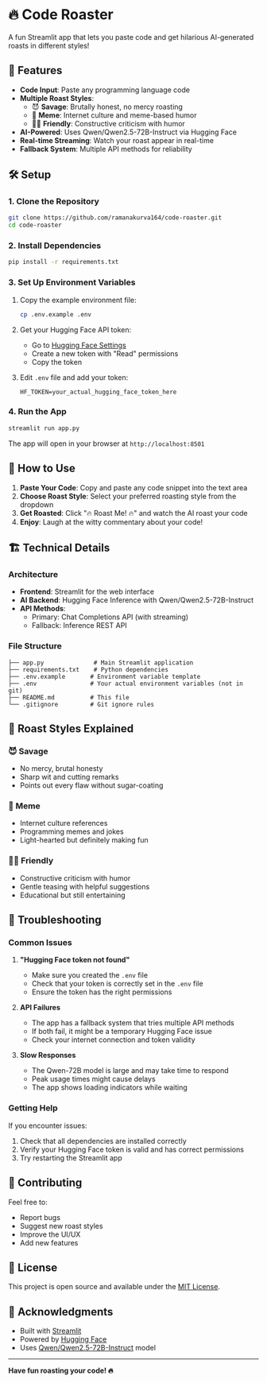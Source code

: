 # 🔥 Code Roaster

A fun Streamlit app that lets you paste code and get hilarious AI-generated roasts in different styles!

## 🚀 Features

- **Code Input**: Paste any programming language code
- **Multiple Roast Styles**:
  - 😈 **Savage**: Brutally honest, no mercy roasting
  - 🤡 **Meme**: Internet culture and meme-based humor
  - 🧑‍🏫 **Friendly**: Constructive criticism with humor
- **AI-Powered**: Uses Qwen/Qwen2.5-72B-Instruct via Hugging Face
- **Real-time Streaming**: Watch your roast appear in real-time
- **Fallback System**: Multiple API methods for reliability

## 🛠️ Setup

### 1. Clone the Repository

```bash
git clone https://github.com/ramanakurva164/code-roaster.git
cd code-roaster
```

### 2. Install Dependencies

```bash
pip install -r requirements.txt
```

### 3. Set Up Environment Variables

1. Copy the example environment file:
   ```bash
   cp .env.example .env
   ```

2. Get your Hugging Face API token:
   - Go to [Hugging Face Settings](https://huggingface.co/settings/tokens)
   - Create a new token with "Read" permissions
   - Copy the token

3. Edit `.env` file and add your token:
   ```
   HF_TOKEN=your_actual_hugging_face_token_here
   ```

### 4. Run the App

```bash
streamlit run app.py
```

The app will open in your browser at `http://localhost:8501`

## 🎯 How to Use

1. **Paste Your Code**: Copy and paste any code snippet into the text area
2. **Choose Roast Style**: Select your preferred roasting style from the dropdown
3. **Get Roasted**: Click "🔥 Roast Me! 🔥" and watch the AI roast your code
4. **Enjoy**: Laugh at the witty commentary about your code!

## 🏗️ Technical Details

### Architecture
- **Frontend**: Streamlit for the web interface
- **AI Backend**: Hugging Face Inference with Qwen/Qwen2.5-72B-Instruct
- **API Methods**: 
  - Primary: Chat Completions API (with streaming)
  - Fallback: Inference REST API

### File Structure
```
├── app.py              # Main Streamlit application
├── requirements.txt    # Python dependencies
├── .env.example       # Environment variable template
├── .env               # Your actual environment variables (not in git)
├── README.md          # This file
└── .gitignore         # Git ignore rules
```

## 🎨 Roast Styles Explained

### 😈 Savage
- No mercy, brutal honesty
- Sharp wit and cutting remarks
- Points out every flaw without sugar-coating

### 🤡 Meme
- Internet culture references
- Programming memes and jokes
- Light-hearted but definitely making fun

### 🧑‍🏫 Friendly
- Constructive criticism with humor
- Gentle teasing with helpful suggestions
- Educational but still entertaining

## 🚨 Troubleshooting

### Common Issues

1. **"Hugging Face token not found"**
   - Make sure you created the `.env` file
   - Check that your token is correctly set in the `.env` file
   - Ensure the token has the right permissions

2. **API Failures**
   - The app has a fallback system that tries multiple API methods
   - If both fail, it might be a temporary Hugging Face issue
   - Check your internet connection and token validity

3. **Slow Responses**
   - The Qwen-72B model is large and may take time to respond
   - Peak usage times might cause delays
   - The app shows loading indicators while waiting

### Getting Help

If you encounter issues:
1. Check that all dependencies are installed correctly
2. Verify your Hugging Face token is valid and has correct permissions
3. Try restarting the Streamlit app

## 🤝 Contributing

Feel free to:
- Report bugs
- Suggest new roast styles
- Improve the UI/UX
- Add new features

## 📄 License

This project is open source and available under the [MIT License](LICENSE).

## 🙏 Acknowledgments

- Built with [Streamlit](https://streamlit.io/)
- Powered by [Hugging Face](https://huggingface.co/)
- Uses [Qwen/Qwen2.5-72B-Instruct](https://huggingface.co/Qwen/Qwen2.5-72B-Instruct) model

---

**Have fun roasting your code! 🔥**